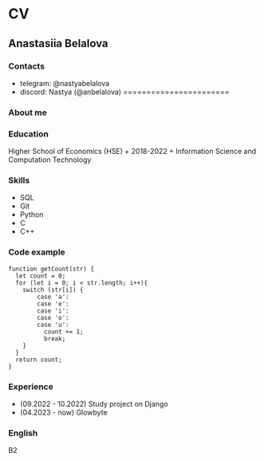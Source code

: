 # CV
## Anastasiia Belalova
### Contacts
* telegram: @nastyabelalova
* discord: Nastya (@anbelalova)
=======================
### About me

### Education
Higher School of Economics (HSE)
	+ 2018-2022
	+ Information Science and Computation Technology

### Skills
* SQL
* Git
* Python
* C
* C++

### Code example
```
function getCount(str) {
  let count = 0;
  for (let i = 0; i < str.length; i++){
    switch (str[i]) {
        case 'a':
        case 'e':
        case 'i':
        case 'o':
        case 'u':
          count += 1;
          break;
    }
  }
  return count;
}
```
### Experience
* (09.2022 - 10.2022) Study project on Django
* (04.2023 - now) Glowbyte

### English
B2